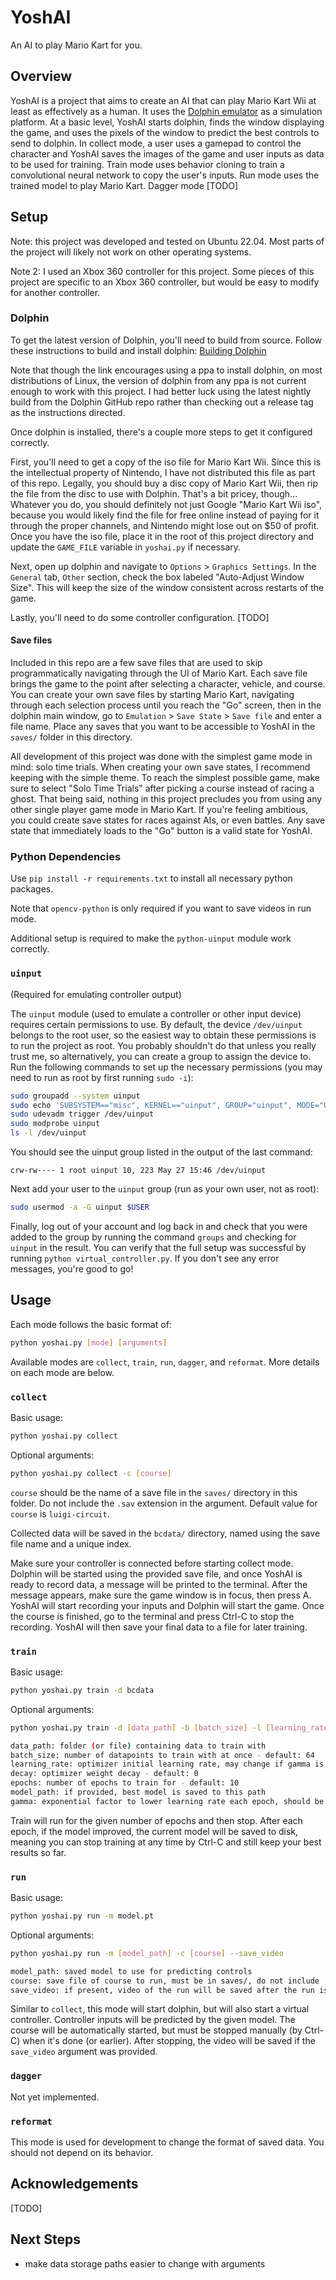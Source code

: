 # YoshAI

An AI to play Mario Kart for you. 

## Overview

YoshAI is a project that aims to create an AI that can play Mario Kart Wii at least as
effectively as a human. It uses the [Dolphin emulator](https://dolphin-emu.org/) as
a simulation platform. At a basic level, YoshAI starts dolphin, finds the window
displaying the game, and uses the pixels of the window to predict the best controls
to send to dolphin. In collect mode, a user uses a gamepad to control the character
and YoshAI saves the images of the game and user inputs as data to be used for training.
Train mode uses behavior cloning to train a convolutional neural network to copy the
user's inputs. Run mode uses the trained model to play Mario Kart. Dagger mode [TODO]

## Setup

Note: this project was developed and tested on Ubuntu 22.04. Most parts of the project
will likely not work on other operating systems.

Note 2: I used an Xbox 360 controller for this project. Some pieces of this project
are specific to an Xbox 360 controller, but would be easy to modify for another controller.

### Dolphin

To get the latest version of Dolphin, you'll need to build from source. Follow these
instructions to build and install dolphin: [Building Dolphin](https://wiki.dolphin-emu.org/index.php?title=Building_Dolphin_on_Linux)

Note that though the link encourages using a ppa to install dolphin, on most distributions
of Linux, the version of dolphin from any ppa is not current enough to work with this project.
I had better luck using the latest nightly build from the Dolphin GitHub repo rather than
checking out a release tag as the instructions directed.

Once dolphin is installed, there's a couple more steps to get it configured correctly.

First, you'll need to get a copy of the iso file for Mario Kart Wii. Since this is the
intellectual property of Nintendo, I have not distributed this file as part of this repo.
Legally, you should buy a disc copy of Mario Kart Wii, then rip the file from the disc to
use with Dolphin. That's a bit pricey, though... Whatever you do, you should definitely not
just Google "Mario Kart Wii iso", because you would likely find the file for free online
instead of paying for it through the proper channels, and Nintendo might lose out on $50 
of profit. Once you have the iso file, place it in the root of this project directory and
update the `GAME_FILE` variable in `yoshai.py` if necessary.

Next, open up dolphin and navigate to `Options` > `Graphics Settings`. In the `General`
tab, `Other` section, check the box labeled "Auto-Adjust Window Size". This will keep
the size of the window consistent across restarts of the game.

Lastly, you'll need to do some controller configuration. [TODO]

#### Save files

Included in this repo are a few save files that are used to skip programmatically navigating 
through the UI of Mario Kart. Each save file brings the game to the point after selecting a
character, vehicle, and course. You can create your own save files by starting Mario Kart,
navigating through each selection process until you reach the "Go" screen, then in the dolphin
main window, go to `Emulation` > `Save State` > `Save file` and enter a file name. Place any
saves that you want to be accessible to YoshAI in the `saves/` folder in this directory.

All development of this project was done with the simplest game mode in mind: solo time trials.
When creating your own save states, I recommend keeping with the simple theme. To reach the
simplest possible game, make sure to select "Solo Time Trials" after picking a course instead
of racing a ghost. That being said, nothing in this project precludes you from using any other
single player game mode in Mario Kart. If you're feeling ambitious, you could create save states
for races against AIs, or even battles. Any save state that immediately loads to the "Go"
button is a valid state for YoshAI.

### Python Dependencies

Use `pip install -r requirements.txt` to install all necessary python packages.

Note that `opencv-python` is only required if you want to save videos in run mode.

Additional setup is required to make the `python-uinput` module work correctly.

### `uinput`
(Required for emulating controller output)

The `uinput` module (used to emulate a controller or other input device)
requires certain permissions to use. By default, the device `/dev/uinput`
belongs to the root user, so the easiest way to obtain these permissions
is to run the project as root. You probably shouldn't do that unless you 
really trust me, so alternatively, you can create a group to assign the
device to. Run the following commands to set up the necessary permissions
(you may need to run as root by first running `sudo -i`):

```bash
sudo groupadd --system uinput
sudo echo 'SUBSYSTEM=="misc", KERNEL=="uinput", GROUP="uinput", MODE="0660"' >> /etc/udev/rules.d/99-uinput.rules
sudo udevadm trigger /dev/uinput
sudo modprobe uinput
ls -l /dev/uinput
```

You should see the uinput group listed in the output of the last command:

```
crw-rw---- 1 root uinput 10, 223 May 27 15:46 /dev/uinput
```

Next add your user to the `uinput` group (run as your own user, not as root):

```bash
sudo usermod -a -G uinput $USER
```

Finally, log out of your account and log back in and check that you were
added to the group by running the command `groups` and checking for `uinput` in the result.
You can verify that the full setup was successful by running 
`python virtual_controller.py`. If you don't see any error messages, you're good to go!

## Usage

Each mode follows the basic format of:

```bash
python yoshai.py [mode] [arguments]
```

Available modes are `collect`, `train`, `run`, `dagger`, and `reformat`. 
More details on each mode are below.

### `collect`

Basic usage:

```bash
python yoshai.py collect
```

Optional arguments:

```bash
python yoshai.py collect -c [course]
```

`course` should be the name of a save file in the `saves/` directory in this folder. Do not
include the `.sav` extension in the argument. Default value for `course` is `luigi-circuit`.

Collected data will be saved in the `bcdata/` directory, named using the save file name and
a unique index.

Make sure your controller is connected before starting collect mode. Dolphin will be started
using the provided save file, and once YoshAI is ready to record data, a message will be
printed to the terminal. After the message appears, make sure the game window is in focus,
then press A. YoshAI will start recording your inputs and Dolphin will start the game. Once
the course is finished, go to the terminal and press Ctrl-C to stop the recording. YoshAI will
then save your final data to a file for later training.

### `train`

Basic usage:

```bash
python yoshai.py train -d bcdata
```

Optional arguments:

```bash
python yoshai.py train -d [data_path] -b [batch_size] -l [learning_rate] --decay [decay] -e [epochs] -m [model_path] -g [gamma]

data_path: folder (or file) containing data to train with
batch_size: number of datapoints to train with at once - default: 64
learning_rate: optimizer initial learning rate, may change if gamma is not 0 - default: 0.01
decay: optimizer weight decay - default: 0
epochs: number of epochs to train for - default: 10
model_path: if provided, best model is saved to this path
gamma: exponential factor to lower learning rate each epoch, should be less than 1 - default: 0.9
```

Train will run for the given number of epochs and then stop. After each epoch, if the model improved,
the current model will be saved to disk, meaning you can stop training at any time by Ctrl-C and still
keep your best results so far.

### `run`

Basic usage:

```bash
python yoshai.py run -m model.pt
```

Optional arguments:

```bash
python yoshai.py run -m [model_path] -c [course] --save_video

model_path: saved model to use for predicting controls
course: save file of course to run, must be in saves/, do not include .sav
save_video: if present, video of the run will be saved after the run is stopped
```

Similar to `collect`, this mode will start dolphin, but will also start a virtual controller.
Controller inputs will be predicted by the given model. The course will be automatically started,
but must be stopped manually (by Ctrl-C) when it's done (or earlier). After stopping, the video
will be saved if the `save_video` argument was provided.

### `dagger`

Not yet implemented.

### `reformat`

This mode is used for development to change the format of saved data.
You should not depend on its behavior.

## Acknowledgements

[TODO]

## Next Steps

- make data storage paths easier to change with arguments